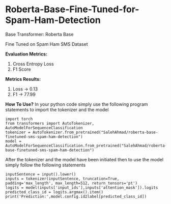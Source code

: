 # Roberta-Base-Fine-Tuned-for-Spam-Ham-Detection
Base Transformer: Roberta Base 

Fine Tuned on Spam Ham SMS Dataset

**Evaluation Metrics:**

1) Cross Entropy Loss
2)  F1 Score

**Metrics Results:**

1) Loss -> 0.13
2) F1 -> 77.99


**How To Use?**
In your python code simply use the following program statements to import the tokenizer and the model

```
import torch
from transformers import AutoTokenizer, AutoModelForSequenceClassification
tokenizer = AutoTokenizer.from_pretrained("SalehAhmad/roberta-base-finetuned-sms-spam-ham-detection")
model = AutoModelForSequenceClassification.from_pretrained("SalehAhmad/roberta-base-finetuned-sms-spam-ham-detection")
```

After the tokenizer and the model have been initiated then to use the model simply follow the following statements

```
inputSentence = input().lower()
inputs = tokenizer(inputSentence, truncation=True, padding='max_length', max_length=512, return_tensors='pt')
logits = model(inputs['input_ids'],inputs['attention_mask']).logits
predicted_class_id = logits.argmax().item()
print('Prediction:',model.config.id2label[predicted_class_id])
```
